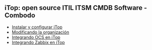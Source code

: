 ## iTop: open source ITIL ITSM CMDB Software - Combodo

* [Instalar y configurar iTop](guia/quick_install.rst)
* [Modificando la organización](guia/addmodify_org.rst)
* [Integrando OCS en iTop](guia/integrateocsitop.rst)
* [Integrando Zabbix en iTop](guia/integratezabbixitop.rst)

